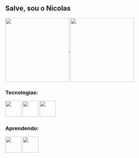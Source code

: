 ## Salve, sou o Nicolas

<a href="https://github.com/NicolasAoyama/github-readme-stats">
  <img height=200 align="center" src="https://github-readme-stats.vercel.app/api?username=NicolasAoyama&amp;show_icons=true&amp;theme=radical" />
</a>
<a href="https://github.com/NicolasAoyama/convoychat">
  <img height=200 align="center" src="https://github-readme-stats.vercel.app/api/top-langs?username=NicolasAoyama&amp;show_icons=true&amp;theme=radical&layout=compact&langs_count=8&card_width=320" />
</a>


### Tecnologias:
<img src="https://cdn.jsdelivr.net/gh/devicons/devicon/icons/java/java-original.svg" width="50" height="50"> <img src="https://cdn.jsdelivr.net/gh/devicons/devicon@latest/icons/vuejs/vuejs-original.svg" width="50" height="50"/> <img src="https://cdn.jsdelivr.net/gh/devicons/devicon@latest/icons/c/c-original.svg" width="50" height="50"/>


### Aprendendo:
<img src="https://cdn.jsdelivr.net/gh/devicons/devicon@latest/icons/php/php-plain.svg" width="50" height="50" /> <img src="https://cdn.jsdelivr.net/gh/devicons/devicon@latest/icons/azuresqldatabase/azuresqldatabase-original.svg" width="50" height="50" />
